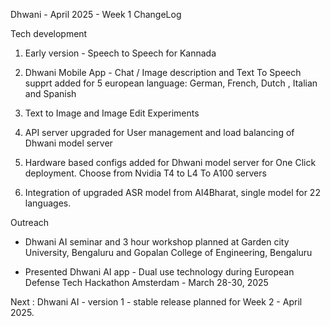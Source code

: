 Dhwani - April 2025 - Week 1 ChangeLog 



Tech development 
1. Early version - Speech to Speech for Kannada 

2. Dhwani Mobile App - 
Chat / Image description and Text To Speech supprt added for 5 european language: German, French, Dutch , Italian and Spanish 

3. Text to Image and Image Edit Experiments 

4. API server upgraded for User management and load balancing of Dhwani model server 

5. Hardware based configs added for Dhwani model server for One Click deployment.  Choose from Nvidia T4 to L4 To A100 servers 

6. Integration of upgraded ASR model from AI4Bharat, single model for 22 languages. 

Outreach 
- Dhwani AI seminar and 3 hour workshop planned at Garden city University,  Bengaluru and Gopalan College of Engineering,  Bengaluru 

- Presented Dhwani AI app - Dual use technology during European Defense Tech Hackathon Amsterdam - March 28-30, 2025 

Next : 
Dhwani AI - version 1 - stable release planned for Week 2 - April 2025.